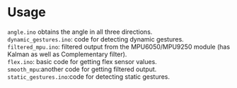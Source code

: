 # Usage
`angle.ino` obtains the angle in all three directions.<br/>
`dynamic_gestures.ino`: code for detecting dynamic gestures.<br/>
`filtered_mpu.ino`: filtered output from the MPU6050/MPU9250 module (has Kalman as well as Complementary filter).<br/>
`flex.ino`: basic code for getting flex sensor values.<br/>
`smooth_mpu`:another code for getting filtered output.<br/>
`static_gestures.ino`:code for detecting static gestures.<br/>
